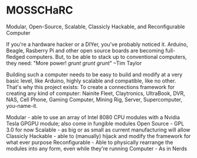 MOSSCHaRC
========

Modular, Open-Source, Scalable, Classicly Hackable, and Reconfigurable Computer

If you're a hardware hacker or a DIYer, you've probably noticed it. Arduino, Beagle, Rasberry Pi and other open source boards are becoming full-fledged computers. But, to be able to stack up to conventional computers, they need:
			"More power! *grunt* *grunt* *grunt*" –Tim Taylor

Building such a computer needs to be easy to build and modify at a very basic level, like Arduino, highly scalable and compatible, like no other. That's why this project exists: To create a connections framework for creating any kind of computer: Nainite Fleet, Claytronics, UltraBook, DVR, NAS, Cell Phone, Gaming Computer, Mining Rig, Server, Supercomputer, you-name-it.

Modular - able to use an array of Intel 8080 CPU modules with a Nvidia Tesla GPGPU module; also come in fungible modules
Open Source - GPL 3.0 for now
Scalable - as big or as small as current manufacturing will allow
Classicly Hackable - able to (manually) hijack and modify the framework for what ever purpose
Reconfigurable - Able to physically rearrange the modules into any form, even while they're running
Computer - As in Nerds
